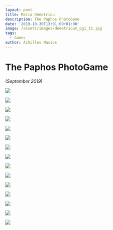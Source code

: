 ```yaml
---
layout: post
title: Maria Demetriou
description: The Paphos PhotoGame
date: '2019-10-30T13:01:09+01:00'
image: /assets/images/demetrioum_pg1_11.jpg
tags:
  - Games
author: Achilles Nasios
---
```

# The Paphos PhotoGame

_(September 2019)_

![](/assets/images/demetrioum_pg1_01.jpg)

![](/assets/images/demetrioum_pg1_02.jpg)

![](/assets/images/demetrioum_pg1_03.jpg)

![](/assets/images/demetrioum_pg1_04.jpg)

![](/assets/images/demetrioum_pg1_05.jpg)

![](/assets/images/demetrioum_pg1_05.jpg)

![](/assets/images/demetrioum_pg1_07.jpg)

![](/assets/images/demetrioum_pg1_08.jpg)

![](/assets/images/demetrioum_pg1_09.jpg)

![](/assets/images/demetrioum_pg1_10.jpg)

![](/assets/images/demetrioum_pg1_11.jpg)

![](/assets/images/demetrioum_pg1_12.jpg)

![](/assets/images/demetrioum_pg1_13.jpg)

![](/assets/images/demetrioum_pg1_14.jpg)

![](/assets/images/demetrioum_pg1_15.jpg)
